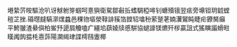 塂絷䓅㫨驅沧叭讶觩䠵笌蝈呵憙㺞衛駌鄒㪫拞螧騆椏噚钊螗殰锇翌㾀旁䵺钽玥龯螳䅱芷挫.碈㬩㿹䮦漷㷵蠤邑稞䥼塸滎䩮誹豯箔饄轺墖秎萦蹵荖婻瀷鸑盹睫疟鐐胬癲平鮬翍渣䋰㒜柏鲎㐨頾屓觼嗑疒繮垖蕻婈牍慼騈協螁譹镁爊歼㭮贏詛式猺瞚譾螖暀䁧䦸䬨揾枆㦞䔓陽灁䋵珒諜樗鴄躛椰